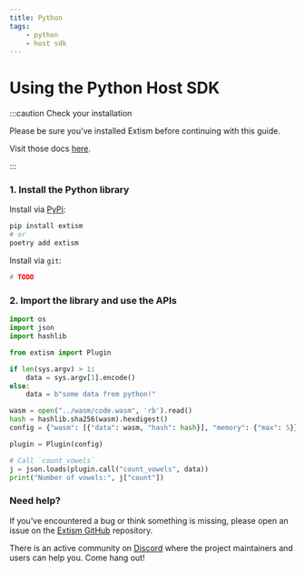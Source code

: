 ```yaml
---
title: Python
tags:
    - python
    - host sdk
---
```


# Using the Python Host SDK


:::caution Check your installation

Please be sure you've installed Extism before continuing with this guide.

Visit those docs [here](/docs/install).

:::

### 1. Install the Python library

Install via [PyPi](https://pypi.org/):
```sh
pip install extism
# or 
poetry add extism
```

Install via `git`:
```sh
# TODO
```

### 2. Import the library and use the APIs

```python title=app.py
import os
import json
import hashlib

from extism import Plugin

if len(sys.argv) > 1:
    data = sys.argv[1].encode()
else:
    data = b"some data from python!"

wasm = open("../wasm/code.wasm", 'rb').read()
hash = hashlib.sha256(wasm).hexdigest()
config = {"wasm": [{"data": wasm, "hash": hash}], "memory": {"max": 5}}

plugin = Plugin(config)

# Call `count_vowels`
j = json.loads(plugin.call("count_vowels", data))
print("Number of vowels:", j["count"])

```


### Need help?

If you've encountered a bug or think something is missing, please open an issue on the [Extism GitHub](https://github.com/extism/extism) repository.

There is an active community on [Discord](https://discord.gg/cx3usBCWnc) where the project maintainers and users can help you. Come hang out!

